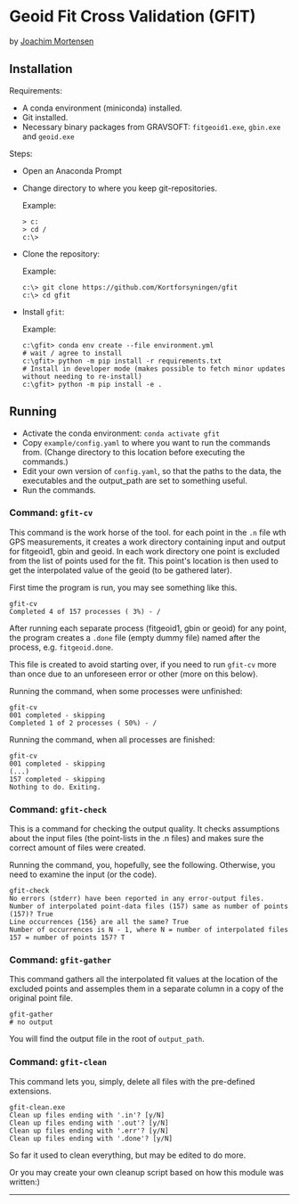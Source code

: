 # Geoid Fit Cross Validation (GFIT)

by [Joachim Mortensen](https://github.com/xidus)

## Installation

Requirements:

*   A conda environment (miniconda) installed.
*   Git installed.
*   Necessary binary packages from GRAVSOFT: `fitgeoid1.exe`, `gbin.exe` and `geoid.exe`

Steps:

*   Open an Anaconda Prompt
*   Change directory to where you keep git-repositories.

    Example:
    
    ```
    > c:
    > cd /
    c:\>
    ```

*   Clone the repository:

    Example:
    
    ```
    c:\> git clone https://github.com/Kortforsyningen/gfit
    c:\> cd gfit
    ```

*   Install `gfit`:

    Example:
    
    ```
    c:\gfit> conda env create --file environment.yml
    # wait / agree to install
    c:\gfit> python -m pip install -r requirements.txt
    # Install in developer mode (makes possible to fetch minor updates without needing to re-install)
    c:\gfit> python -m pip install -e .
    ```

## Running

*   Activate the conda environment: `conda activate gfit`
*   Copy `example/config.yaml` to where you want to run the commands from. (Change directory to this location before executing the commands.)
*   Edit your own version of `config.yaml`, so that the paths to the data, the executables and the output_path are set to something useful.
*   Run the commands.

### Command: `gfit-cv`

This command is the work horse of the tool. for each point in the `.n` file wth GPS measurements, it creates a work directory containing input and output for fitgeoid1, gbin and geoid. In each work directory one point is excluded from the list of points used for the fit. This point's location is then used to get the interpolated value of the geoid (to be gathered later).

First time the program is run, you may see something like this.

```
gfit-cv
Completed 4 of 157 processes ( 3%) - /
```

After running each separate process (fitgeoid1, gbin or geoid) for any point, the program creates a `.done` file (empty dummy file) named after the process, e.g. `fitgeoid.done`.

This file is created to avoid starting over, if you need to run `gfit-cv` more than once due to an unforeseen error or other (more on this below).

Running the command, when some processes were unfinished:

```
gfit-cv
001 completed - skipping
Completed 1 of 2 processes ( 50%) - /
```

Running the command, when all processes are finished:

```
gfit-cv
001 completed - skipping
(...)
157 completed - skipping
Nothing to do. Exiting.
```

### Command: `gfit-check`

This is a command for checking the output quality. It checks assumptions about the input files (the point-lists in the .n files) and makes sure the correct amount of files were created.

Running the command, you, hopefully, see the following. Otherwise, you need to examine the input (or the code).

```
gfit-check
No errors (stderr) have been reported in any error-output files.
Number of interpolated point-data files (157) same as number of points (157)? True
Line occurrences {156} are all the same? True
Number of occurrences is N - 1, where N = number of interpolated files 157 = number of points 157? T
```

### Command: `gfit-gather`

This command gathers all the interpolated fit values at the location of the excluded points and assemples them in a separate column in a copy of the original point file.

```
gfit-gather
# no output
```

You will find the output file in the root of `output_path`.


### Command: `gfit-clean`

This command lets you, simply, delete all files with the pre-defined extensions.

```
gfit-clean.exe
Clean up files ending with '.in'? [y/N]
Clean up files ending with '.out'? [y/N]
Clean up files ending with '.err'? [y/N]
Clean up files ending with '.done'? [y/N]
```

So far it used to clean everything, but may be edited to do more.

Or you may create your own cleanup script based on how this module was written:)

---

